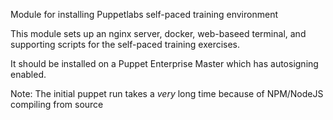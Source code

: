 Module for installing Puppetlabs self-paced training environment

This module sets up an nginx server, docker, web-baseed terminal, and supporting scripts for the self-paced training exercises.

It should be installed on a Puppet Enterprise Master which has autosigning enabled.

Note: The initial puppet run takes a _very_ long time because of NPM/NodeJS compiling from source
